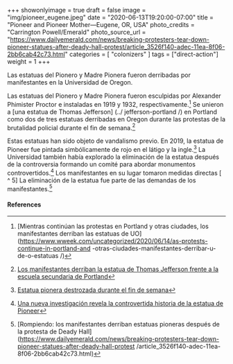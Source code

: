 +++
showonlyimage = true
draft = false
image = "img/pioneer_eugene.jpeg"
date = "2020-06-13T19:20:00-07:00"
title = "Pioneer and Pioneer Mother—Eugene, OR, USA"
photo_credits = "Carrington Powell/Emerald"
photo_source_url = "https://www.dailyemerald.com/news/breaking-protesters-tear-down-pioneer-statues-after-deady-hall-protest/article_3526f140-adec-11ea-8f06-2bb6cab42c73.html"
categories = [ "colonizers" ]
tags = ["direct-action"]
weight = 1
+++

Las estatuas del Pionero y Madre Pionera fueron derribadas por manifestantes en la Universidad de Oregon.

<!--more-->

Las estatuas del Pionero y Madre Pionera fueron esculpidas por Alexander Phimister Proctor e instaladas en 1919 y 1932, respectivamente.[^1] Se unieron a [una estatua de Thomas Jefferson] (../ jefferson-portland /) en Portland como dos de tres estatuas derribadas en Oregon durante las protestas de la brutalidad policial durante el fin de semana.[^2]

Estas estatuas han sido objeto de vandalismo previo. En 2019, la estatua de Pioneer fue pintada simbólicamente de rojo en el látigo y la ingle.[^3] La Universidad también había explorado la eliminación de la estatua después de la controversia formando un comité para abordar monumentos controvertidos.[^4] Los manifestantes en su lugar tomaron medidas directas [ ^ 5] La eliminación de la estatua fue parte de las demandas de los manifestantes.[^6]

#### References

[^1]: [Mientras continúan las protestas en Portland y otras ciudades, los manifestantes derriban las estatuas de UO](https://www.wweek.com/uncategorized/2020/06/14/as-protests-continue-in-portland-and -otras-ciudades-manifestantes-derribar-u-de-o-estatuas /)

[^2]: [Los manifestantes derriban la estatua de Thomas Jefferson frente a la escuela secundaria de Portland](https://www.oregonlive.com/portland/2020/06/protesters-take-down-thomas-jefferson-statue-in-front-of-portlands-jefferson-high-school.html)

[^3]: [Estatua pionera destrozada durante el fin de semana](https://www.dailyemerald.com/news/pioneer-statue-vandalized-over-the-weekend/article_c0d02d22-6ac9-11e9-a68d-73b1ca72dcb0.html)

[^4]: [Una nueva investigación revela la controvertida historia de la estatua de Pioneer](https://www.dailyemerald.com/news/new-research-reveals-the-pioneer-statue-s-controversial-history/article_923248e6-7aa6-11e9-a965-cb24982d96a8.html)

[^5]: [Las estatuas pioneras se derrumbaron en medio de protestas en la Universidad de Oregon](https://www.oregonlive.com/news/2020/06/pioneer-statues-toppled-amid-protests-at-university-of-oregon .html)

[^6]: [Rompiendo: los manifestantes derriban estatuas pioneras después de la protesta de Deady Hall](https://www.dailyemerald.com/news/breaking-protesters-tear-down-pioneer-statues-after-deady-hall-protest /article_3526f140-adec-11ea-8f06-2bb6cab42c73.html)
